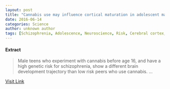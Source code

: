 ```yaml
---
layout: post
title: "Cannabis use may influence cortical maturation in adolescent males"
date: 2016-06-14
categories: Science
author: unknown author
tags: [Schizophrenia, Adolescence, Neuroscience, Risk, Cerebral cortex, Brain, Health, Research, Neural development, Nervous system, Psychology, Behavioural sciences, Cognition, Biology]
---
```





#### Extract
>Male teens who experiment with cannabis before age 16, and have a high genetic risk for schizophrenia, show a different brain development trajectory than low risk peers who use cannabis. ...



[Visit Link](http://www.sciencedaily.com/releases/2015/08/150826113612.htm)


